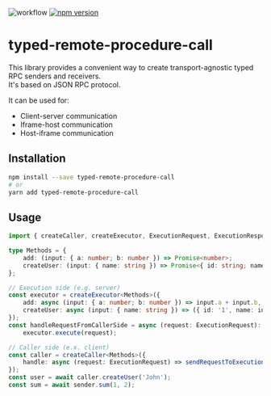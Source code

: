 ![workflow](https://github.com/sergeyshpadyrev/typed-remote-procedure-call/actions/workflows/main.yml/badge.svg)
[![npm version](https://badge.fury.io/js/typed-remote-procedure-call.svg)](https://badge.fury.io/js/typed-remote-procedure-call)

# typed-remote-procedure-call

This library provides a convenient way to create transport-agnostic typed RPC senders and receivers. <br/>
It's based on JSON RPC protocol.

It can be used for:

-   Client-server communication
-   Iframe-host communication
-   Host-iframe communication

## Installation

```bash
npm install --save typed-remote-procedure-call
# or
yarn add typed-remote-procedure-call
```

## Usage

```ts
import { createCaller, createExecutor, ExecutionRequest, ExecutionResponse } from 'typed-remote-procedure-call';

type Methods = {
    add: (input: { a: number; b: number }) => Promise<number>;
    createUser: (input: { name: string }) => Promise<{ id: string; name: string }>;
};

// Execution side (e.g. server)
const executor = createExecutor<Methods>({
    add: async (input: { a: number; b: number }) => input.a + input.b,
    createUser: async (input: { name: string }) => ({ id: '1', name: input.name }),
});
const handleRequestFromCallerSide = async (request: ExecutionRequest): Promise<ExecutionResponse> =>
    executor.execute(request);

// Caller side (e.x. client)
const caller = createCaller<Methods>({
    handle: async (request: ExecutionRequest) => sendRequestToExecutionSide(request), // Here you can use any transport
});
const user = await caller.createUser('John');
const sum = await sender.sum(1, 2);
```
